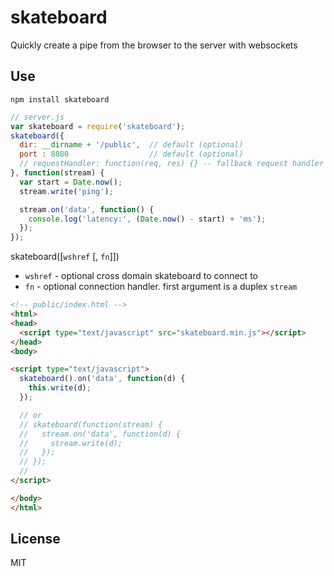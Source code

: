 # skateboard

Quickly create a pipe from the browser to the server with websockets

## Use

`npm install skateboard`


```javascript
// server.js
var skateboard = require('skateboard');
skateboard({
  dir: __dirname + '/public',  // default (optional)
  port : 8080                  // default (optional)
  // requestHandler: function(req, res) {} -- fallback request handler
}, function(stream) {
  var start = Date.now();
  stream.write('ping');

  stream.on('data', function() {
    console.log('latency:', (Date.now() - start) + 'ms');
  });
});

```

skateboard([`wshref` [, `fn`]])

* `wshref` - optional cross domain skateboard to connect to
* `fn` - optional connection handler. first argument is a duplex `stream`

```html
<!-- public/index.html -->
<html>
<head>
  <script type="text/javascript" src="skateboard.min.js"></script>
</head>
<body>

<script type="text/javascript">
  skateboard().on('data', function(d) {
    this.write(d);
  });

  // or
  // skateboard(function(stream) {
  //   stream.on('data', function(d) {
  //     stream.write(d);
  //   });
  // });
  //
</script>

</body>
</html>

```

## License

MIT
